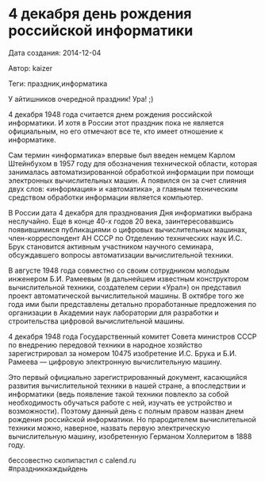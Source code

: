 # 4 декабря день рождения российской информатики

Дата создания: 2014-12-04

Автор: kaizer

Теги: праздник,информатика

У айтишников очередной праздник! Ура! ;)  
  
4 декабря 1948 года считается днем рождения российской информатики. И хотя в России этот праздник пока не является официальным, но его отмечают все те, кто имеет отношение к информатике.   
  
Сам термин «информатика» впервые был введен немцем Карлом Штейнбухом в 1957 году для обозначения технической области, которая занималась автоматизированной обработкой информации при помощи электронных вычислительных машин. А появился он за счет слияния двух слов: «информация» и «автоматика», а главным техническим средством обработки информации является компьютер.   
  
В России дата 4 декабря для празднования Дня информатики выбрана неслучайно. Еще в конце 40-х годов 20 века, заинтересовавшись появившимися публикациями о цифровых вычислительных машинах, член-корреспондент АН СССР по Отделению технических наук И.С. Брук становится активным участником научного семинара, обсуждавшего вопросы автоматизации вычислительной техники.  
  
В августе 1948 года совместно со своим сотрудником молодым инженером Б.И. Рамеевым (в дальнейшем известным конструктором вычислительной техники, создателем серии «Урал») он представил проект автоматической вычислительной машины. В октябре того же года ими были представлены детально проработанные предложения по организации в Академии наук лаборатории для разработки и строительства цифровой вычислительной машины.   
  
4 декабря 1948 года Государственный комитет Совета министров СССР по внедрению передовой техники в народное хозяйство зарегистрировал за номером 10475 изобретение И.С. Брука и Б.И. Рамеева — цифровую электронную вычислительную машину.  
  
Это первый официально зарегистрированный документ, касающийся развития вычислительной техники в нашей стране, а впоследствии и информатики (ведь появление такой техники повлекло за собой необходимость обучаться работе с ней, изучать ее устройство и возможности). Поэтому данный день с полным правом назван днем рождения российской информатики. Но прародителем вычислительной техники можно, наверное, назвать первую электрическую вычислительную машину, изобретенную Германом Холлеритом в 1888 году.  
  
бессовестно скопипастил с calend.ru  
#праздниккаждыйдень

